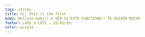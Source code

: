```yaml
---
tags: sticky
title: hi, this is the first
body: Hellooo baby!! A VER SI ESTO FUNCTIONA!! TE QUIERO MUCHO
footer: LOVE U LOTS - 25/05/19;
color: purple
---
```

